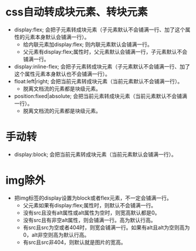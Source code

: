 # css自动转成块元素、转块元素
* display:flex; 会把子元素转成块元素（子元素默认不会铺满一行、加了这个属性的元素本身默认会铺满一行）。
  - 给内联元素加display:flex; 则内联元素默认会铺满一行。
  - 父元素有display:flex;属性时，父元素默认会铺满一行，子元素默认不会铺满一行。
* display:inline-flex; 会把子元素转成块元素（子元素默认不会铺满一行、加了这个属性元素本身默认也不会铺满一行）。
* float:left|right; 会把当前元素转成块元素（当前元素默认不会铺满一行）。
  - 脱离文档流的元素都是块级元素。
* position:fixed|absolute; 会把当前元素转成块元素（当前元素默认不会铺满一行）。
  - 脱离文档流的元素都是块级元素。

# 手动转
* display:block; 会把当前元素转成块元素（当前元素默认会铺满一行）。

# img除外
* 把img标签的display设置为block或者flex元素，不一定会铺满一行。
  - 父元素如果有display:flex;属性时，则默认不会铺满一行。
  - 没有src且没有alt属性或alt属性为空时，则宽高默认都是0。
  - 没有src且有非空alt属性，则会铺满一行。高为默认行高。
  - 有src且src为空或者404时，则宽会铺满一行。如果有alt且alt为空则高为0，alt非空则高为默认行高。
  - 有src且src非404，则默认就是图片的宽高。
